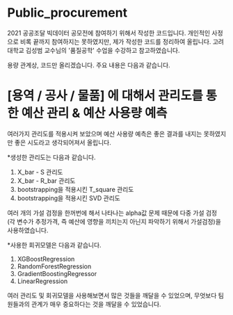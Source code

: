 # Public_procurement
2021 공공조달 빅데이터 공모전에 참여하기 위해서 작성한 코드입니다.
개인적인 사정으로 비록 끝까지 참여하지는 못하였지만, 제가 작성한 코드를 정리하여 올립니다.
고려대학교 김성범 교수님의 '품질공학' 수업을 수강하고 참고하였습니다.

용량 관계상, 코드만 올리겠습니다.
주요 내용은 다음과 같습니다.

# [용역 / 공사 / 물품] 에 대해서 관리도를 통한 예산 관리 & 예산 사용량 예측
여러가지 관리도를 적용시켜 보았으며 예산 사용량 예측은 좋은 결과를 내지는 못하였지만 좋은 시도라고 생각되어져서 올립니다.

*생성한 관리도는 다음과 같습니다.
1) X_bar - S 관리도
2) X_bar - R_bar 관리도
3) bootstrapping을 적용시킨 T_square 관리도
4) bootstrapping을 적용시킨 SVD 관리도


여러 개의 가설 검정을 한꺼번에 해서 나타나는 alpha값 문제 때문에 다중 가설 검정 (각 변수가 추정가격, 즉 예산에 영향을 끼치는지 아닌지 파악하기 위해서 가설검정)을 사용하였습니다.


*사용한 회귀모델은 다음과 같습니다.
1) XGBoostRegression
2) RandomForestRegression
3) GradientBoostingRegressor
4) LinearRegression

여러 관리도 및 회귀모델을 사용해보면서 많은 것들을 깨달을 수 있었으며, 무엇보다 팀원들과의 관계가 매우 중요하다는 것을 깨달을 수 있었습니다.
